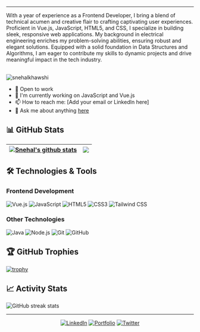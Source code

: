 <p align="center">
  <a href="https://github.com/snehalkhawshi">
  </a>
</p> 

---

With a year of experience as a Frontend Developer, I bring a blend of technical acumen and creative flair to crafting captivating user experiences. Proficient in Vue.js, JavaScript, HTML5, and CSS, I specialize in building sleek, responsive web applications. My background in electrical engineering enriches my problem-solving abilities, ensuring robust and elegant solutions. Equipped with a solid foundation in Data Structures and Algorithms, I am eager to contribute my skills to dynamic projects and drive meaningful impact in the tech industry.

<br />
<span align="left"> <img src="https://komarev.com/ghpvc/?username=snehalkhawshi&label=Profile%20views&color=0e75b6&style=flat" alt="snehalkhawshi" /></span>

- 💼 Open to work
- 🌱 I'm currently working on JavaScript and Vue.js
- 📫 How to reach me: [Add your email or LinkedIn here]
- 💬 Ask me about anything [here](https://github.com/snehalkhawshi/snehalkhawshi/issues)

## 📊 GitHub Stats

| <a href="https://github.com/snehalkhawshi/github-readme-stats"><img align="center" src="https://github-readme-stats.vercel.app/api?username=snehalkhawshi&show_icons=true&theme=radical&hide_border=true" alt="Snehal's github stats" /></a> | <a href="https://github.com/snehalkhawshi/github-readme-stats"><img align="center" src="https://github-readme-stats.vercel.app/api/top-langs/?username=snehalkhawshi&layout=compact&theme=radical&hide_border=true" /></a> |
| ------------- | ------------- |

## 🛠️ Technologies & Tools

### Frontend Development
![Vue.js](https://img.shields.io/badge/Vue.js-35495E?style=for-the-badge&logo=vuedotjs&logoColor=4FC08D)
![JavaScript](https://img.shields.io/badge/JavaScript-F7DF1E?style=for-the-badge&logo=javascript&logoColor=black)
![HTML5](https://img.shields.io/badge/HTML5-E34F26?style=for-the-badge&logo=html5&logoColor=white)
![CSS3](https://img.shields.io/badge/CSS3-1572B6?style=for-the-badge&logo=css3&logoColor=white)
![Tailwind CSS](https://img.shields.io/badge/Tailwind_CSS-38B2AC?style=for-the-badge&logo=tailwind-css&logoColor=white)

### Other Technologies
![Java](https://img.shields.io/badge/Java-ED8B00?style=for-the-badge&logo=openjdk&logoColor=white)
![Node.js](https://img.shields.io/badge/Node.js-43853D?style=for-the-badge&logo=node.js&logoColor=white)
![Git](https://img.shields.io/badge/Git-F05032?style=for-the-badge&logo=git&logoColor=white)
![GitHub](https://img.shields.io/badge/GitHub-100000?style=for-the-badge&logo=github&logoColor=white)

## 🏆 GitHub Trophies

[![trophy](https://github-profile-trophy.vercel.app/?username=snehalkhawshi&theme=onedark&row=2&column=4)](https://github.com/ryo-ma/github-profile-trophy)

## 📈 Activity Stats

![GitHub streak stats](https://github-readme-streak-stats.herokuapp.com/?user=snehalkhawshi&theme=radical&hide_border=true)  

---

<div align="center">
  
[![LinkedIn](https://img.shields.io/badge/LinkedIn-0077B5?style=for-the-badge&logo=linkedin&logoColor=white)](https://www.linkedin.com/in/yourprofile/)
[![Portfolio](https://img.shields.io/badge/Portfolio-%23000000.svg?style=for-the-badge&logo=firefox&logoColor=#FF7139)](https://yourportfolio.com/)
[![Twitter](https://img.shields.io/badge/Twitter-1DA1F2?style=for-the-badge&logo=twitter&logoColor=white)](https://twitter.com/yourprofile)

</div>
